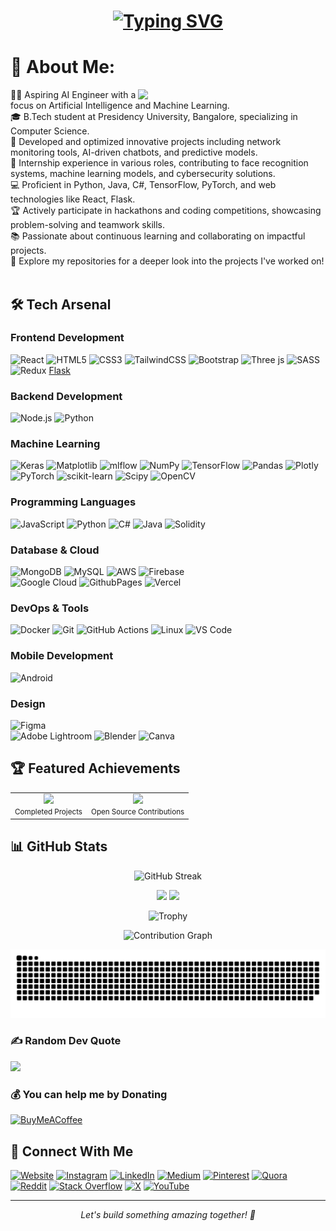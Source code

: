 <h1 align="center">
  <a href="https://git.io/typing-svg">
    <img src="https://readme-typing-svg.herokuapp.com?font=Fira+Code&weight=600&size=30&pause=1000&color=F7F7F7&width=435&lines=Hey+👋+I'm+Srihari+R;AI+Engineer;Open+Source+Contributor;Tech+Enthusiast;ML+Model+Builder" alt="Typing SVG" />
  </a>
</h1>

# 💫 About Me:
<img align="right" width="300" src="https://user-images.githubusercontent.com/99034743/159381479-da89d532-bab2-4e1c-b427-a8bf281dcb2f.gif" />
👨‍💻 Aspiring AI Engineer with a focus on Artificial Intelligence and Machine Learning.<br>🎓 B.Tech student at Presidency University, Bangalore, specializing in Computer Science.<br>🚀 Developed and optimized innovative projects including network monitoring tools, AI-driven chatbots, and predictive models.<br>💼 Internship experience in various roles, contributing to face recognition systems, machine learning models, and cybersecurity solutions.<br>💻 Proficient in Python, Java, C#, TensorFlow, PyTorch, and web technologies like React, Flask.<br>🏆 Actively participate in hackathons and coding competitions, showcasing problem-solving and teamwork skills.<br>📚 Passionate about continuous learning and collaborating on impactful projects.<br>🔗 Explore my repositories for a deeper look into the projects I've worked on!<br><br>


## 🛠️ Tech Arsenal

### Frontend Development
![React](https://img.shields.io/badge/-React-61DAFB?style=flat&logo=react&logoColor=black)
![HTML5](https://img.shields.io/badge/-HTML5-E34F26?style=flat&logo=html5&logoColor=white)
![CSS3](https://img.shields.io/badge/-CSS3-1572B6?style=flat&logo=css3&logoColor=white)
![TailwindCSS](https://img.shields.io/badge/-TailwindCSS-38B2AC?style=flat&logo=tailwind-css&logoColor=white)
![Bootstrap](https://img.shields.io/badge/-Bootstrap-7952B3?style=flat&logo=bootstrap&logoColor=white)
![Three js](https://img.shields.io/badge/threejs-black?style=for-the-badge&logo=three.js&logoColor=white) 
![SASS](https://img.shields.io/badge/SASS-hotpink.svg?style=for-the-badge&logo=SASS&logoColor=white) 
![Redux](https://img.shields.io/badge/redux-%23593d88.svg?style=for-the-badge&logo=redux&logoColor=white)
[Flask](https://img.shields.io/badge/flask-%23000.svg?style=for-the-badge&logo=flask&logoColor=white)

### Backend Development
![Node.js](https://img.shields.io/badge/-Node.js-339933?style=flat&logo=node.js&logoColor=white)
![Python](https://img.shields.io/badge/-Python-3776AB?style=flat&logo=Python&logoColor=white)


### Machine Learning
![Keras](https://img.shields.io/badge/Keras-%23D00000.svg?style=for-the-badge&logo=Keras&logoColor=white) 
![Matplotlib](https://img.shields.io/badge/Matplotlib-%23ffffff.svg?style=for-the-badge&logo=Matplotlib&logoColor=black) 
![mlflow](https://img.shields.io/badge/mlflow-%23d9ead3.svg?style=for-the-badge&logo=numpy&logoColor=blue) 
![NumPy](https://img.shields.io/badge/numpy-%23013243.svg?style=for-the-badge&logo=numpy&logoColor=white) 
![TensorFlow](https://img.shields.io/badge/TensorFlow-%23FF6F00.svg?style=for-the-badge&logo=TensorFlow&logoColor=white) 
![Pandas](https://img.shields.io/badge/pandas-%23150458.svg?style=for-the-badge&logo=pandas&logoColor=white) 
![Plotly](https://img.shields.io/badge/Plotly-%233F4F75.svg?style=for-the-badge&logo=plotly&logoColor=white) 
![PyTorch](https://img.shields.io/badge/PyTorch-%23EE4C2C.svg?style=for-the-badge&logo=PyTorch&logoColor=white) 
![scikit-learn](https://img.shields.io/badge/scikit--learn-%23F7931E.svg?style=for-the-badge&logo=scikit-learn&logoColor=white) 
![Scipy](https://img.shields.io/badge/SciPy-%230C55A5.svg?style=for-the-badge&logo=scipy&logoColor=%white)
![OpenCV](https://img.shields.io/badge/opencv-%23white.svg?style=for-the-badge&logo=opencv&logoColor=white)

### Programming Languages
![JavaScript](https://img.shields.io/badge/-JavaScript-F7DF1E?style=flat&logo=JavaScript&logoColor=black)
![Python](https://img.shields.io/badge/-Python-3776AB?style=flat&logo=Python&logoColor=white)
![C#](https://img.shields.io/badge/c%23-%23239120.svg?style=for-the-badge&logo=csharp&logoColor=white)
![Java](https://img.shields.io/badge/-Java-007396?style=flat&logo=java&logoColor=white)
![Solidity](https://img.shields.io/badge/Solidity-%23363636.svg?style=for-the-badge&logo=solidity&logoColor=white)

### Database & Cloud
![MongoDB](https://img.shields.io/badge/-MongoDB-47A248?style=flat&logo=mongodb&logoColor=white)
![MySQL](https://img.shields.io/badge/-MySQL-4479A1?style=flat&logo=mysql&logoColor=white)
![AWS](https://img.shields.io/badge/-AWS-232F3E?style=flat&logo=amazon-aws&logoColor=white)
![Firebase](https://img.shields.io/badge/firebase-%23039BE5.svg?style=for-the-badge&logo=firebase)  
![Google Cloud](https://img.shields.io/badge/GoogleCloud-%234285F4.svg?style=for-the-badge&logo=google-cloud&logoColor=white) 
![GithubPages](https://img.shields.io/badge/github%20pages-121013?style=for-the-badge&logo=github&logoColor=white) 
![Vercel](https://img.shields.io/badge/vercel-%23000000.svg?style=for-the-badge&logo=vercel&logoColor=white)

### DevOps & Tools
![Docker](https://img.shields.io/badge/-Docker-2496ED?style=flat&logo=docker&logoColor=white)
![Git](https://img.shields.io/badge/-Git-F05032?style=flat&logo=git&logoColor=white)
![GitHub Actions](https://img.shields.io/badge/-GitHub_Actions-2088FF?style=flat&logo=github-actions&logoColor=white)
![Linux](https://img.shields.io/badge/-Linux-FCC624?style=flat&logo=linux&logoColor=black)
![VS Code](https://img.shields.io/badge/-VS%20Code-007ACC?style=flat&logo=visual-studio-code&logoColor=white)

### Mobile Development
![Android](https://img.shields.io/badge/-Android-3DDC84?style=flat&logo=android&logoColor=white)


### Design
![Figma](https://img.shields.io/badge/figma-%23F24E1E.svg?style=for-the-badge&logo=figma&logoColor=white)  
![Adobe Lightroom](https://img.shields.io/badge/Adobe%20Lightroom-31A8FF.svg?style=for-the-badge&logo=Adobe%20Lightroom&logoColor=white) 
 ![Blender](https://img.shields.io/badge/blender-%23F5792A.svg?style=for-the-badge&logo=blender&logoColor=white) 
![Canva](https://img.shields.io/badge/Canva-%2300C4CC.svg?style=for-the-badge&logo=Canva&logoColor=white)


## 🏆 Featured Achievements

<div align="center">
  <table>
    <tr>
      <td align="center">
        <img src="https://img.shields.io/badge/30+-Projects-31C442?style=for-the-badge&logo=github&logoColor=white"/>
        <br />
        <small>Completed Projects</small>
      </td>
      <td align="center">
        <img src="https://img.shields.io/badge/10+-Contributions-2088FF?style=for-the-badge&logo=github&logoColor=white"/>
        <br />
        <small>Open Source Contributions</small>
      </td>
    </tr>
  </table>
</div>


## 📊 GitHub Stats
<p align="center">
  <img src="https://github-readme-streak-stats.herokuapp.com/?user=srihari-976&theme=dark" alt="GitHub Streak"/>
</p>

<p align="center">
  <img height="180em" src="https://github-readme-stats.vercel.app/api?username=srihari-976&show_icons=true&theme=dark&count_private=true&include_all_commits=true"/>
  <img height="180em" src="https://github-readme-stats.vercel.app/api/top-langs/?username=srihari-976&layout=compact&theme=dark&langs_count=8"/>
</p>

<p align="center">
  <img src="https://github-profile-trophy.vercel.app/?username=srihari-976&theme=darkhub&no-frame=true&row=1&column=7" alt="Trophy"/>
</p>

<p align="center">
  <img src="https://github-readme-activity-graph.vercel.app/graph?username=srihari-976&theme=react-dark&hide_border=true&custom_title=Contribution%20Graph&area=true&point=false&line=31C442&area_color=21914A" alt="Contribution Graph"/>
</p>

<p align="center">
  <img src="https://raw.githubusercontent.com/Platane/snk/output/github-contribution-grid-snake.svg" alt="Snake animation"/>
</p>

### ✍️ Random Dev Quote
![](https://quotes-github-readme.vercel.app/api?type=vetical&theme=radical)

### 💰 You can help me by Donating
  [![BuyMeACoffee](https://img.shields.io/badge/Buy%20Me%20a%20Coffee-ffdd00?style=for-the-badge&logo=buy-me-a-coffee&logoColor=black)](https://buymeacoffee.com/srihari14) 

## 🤝 Connect With Me
[![Website](https://img.shields.io/badge/Website-FF7139?style=for-the-badge&logo=firefox&logoColor=white)](https://main.d1m2sakangd7sz.amplifyapp.com/) [![Instagram](https://img.shields.io/badge/Instagram-%23E4405F.svg?logo=Instagram&logoColor=white)](https://instagram.com/srihari.rock.1) [![LinkedIn](https://img.shields.io/badge/LinkedIn-%230077B5.svg?logo=linkedin&logoColor=white)](https://linkedin.com/in/srihari-r-614714252) [![Medium](https://img.shields.io/badge/Medium-12100E?logo=medium&logoColor=white)](https://medium.com/@sriharirramesh976) [![Pinterest](https://img.shields.io/badge/Pinterest-%23E60023.svg?logo=Pinterest&logoColor=white)](https://pinterest.com/sriharirramesh976) [![Quora](https://img.shields.io/badge/Quora-%23B92B27.svg?logo=Quora&logoColor=white)](https://quora.com/profile/SRIHARI-RAMESH) [![Reddit](https://img.shields.io/badge/Reddit-%23FF4500.svg?logo=Reddit&logoColor=white)](https://www.reddit.com/user/Accomplished-Plum216/) [![Stack Overflow](https://img.shields.io/badge/-Stackoverflow-FE7A16?logo=stack-overflow&logoColor=white)](https://stackoverflow.com/users/22264427/srihari-r) [![X](https://img.shields.io/badge/X-black.svg?logo=X&logoColor=white)](https://x.com/SRIHARIRAMESH4) [![YouTube](https://img.shields.io/badge/YouTube-%23FF0000.svg?logo=YouTube&logoColor=white)](https://youtube.com/@code_with_hari)

---
<p align="center">
  <i>Let's build something amazing together! 🚀</i>
</p>

